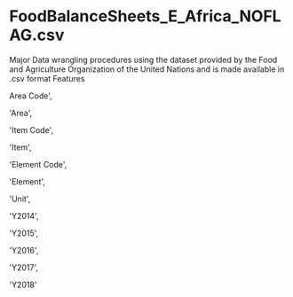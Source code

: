 # FoodBalanceSheets_E_Africa_NOFLAG.csv
Major Data wrangling procedures using the dataset provided by the Food and Agriculture Organization of the United Nations and is made available in .csv format
Features

Area Code',

'Area', 

'Item Code', 

'Item', 

'Element Code', 

'Element',

'Unit', 

'Y2014', 

'Y2015', 

'Y2016', 

'Y2017', 

'Y2018'
